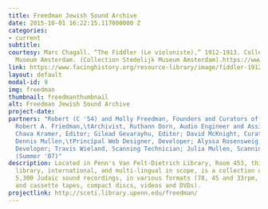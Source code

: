 ```yaml
---
title: Freedman Jewish Sound Archive
date: 2015-10-01 16:22:15.117000000 Z
categories:
- current
subtitle:
courtesy: Marc Chagall. “The Fiddler (Le violoniste),” 1912-1913. Collection Stedelijk
  Museum Amsterdam. (Collection Stedelijk Museum Amsterdam).https://www.facinghistory.org/resource-library/image/fiddler-1912-marc-chagall
link: https://www.facinghistory.org/resource-library/image/fiddler-1912-marc-chagall
layout: default
modal-id: 9
img: freedman
thumbnail: freedmanthumbnail
alt: Freedman Jewish Sound Archive
project-date:
partners: "Robert (C '54) and Molly Freedman, Founders and Curators of the archive;
  Robert A. Friedman,\tArchivist, Ruthann Dorn, Audio Engineer and Assistant Archivist;
  Chava Kramer, Editor; Gilead Gevarayhu, Editor; David McKnight, Curator of SCETI;
  Dennis Mullen,\tPrincipal Web Designer, Developer; Alyssa Rosensweig, Student Web
  Developer; Travis Wieland, Scanning Technician; Julia Mullen, Scanning Technician
  (Summer '07)"
description: Located in Penn's Van Pelt-Dietrich Library, Room 453, this musical  research
  library, international, and multi-lingual in scope, is a collection of  approximately
  5,300 Judaic sound recordings, in various formats (78, 45 and 33rpm, reel to reel
  and cassette tapes, compact discs, videos and DVDs).
projectlink: http://sceti.library.upenn.edu/freedman/
---
```

